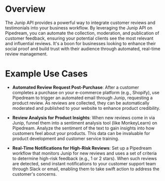 # Overview

The Junip API provides a powerful way to integrate customer reviews and testimonials into your business workflow. By leveraging the Junip API on Pipedream, you can automate the collection, moderation, and publication of customer feedback, ensuring your potential clients see the most relevant and influential reviews. It's a boon for businesses looking to enhance their social proof and build trust with their audience through automated, real-time review management.

# Example Use Cases

- **Automated Review Request Post-Purchase**: After a customer completes a purchase on your e-commerce platform (e.g., Shopify), use Pipedream to trigger an automated email through Junip, requesting a product review. As reviews are collected, they can be automatically moderated and published to your website to enhance product credibility.

- **Review Analysis for Product Insights**: When new reviews come in via Junip, funnel them into a sentiment analysis tool (like MonkeyLearn) on Pipedream. Analyze the sentiment of the text to gain insights into how customers feel about your products. This data can be invaluable for product development and customer service training.

- **Real-Time Notifications for High-Risk Reviews**: Set up a Pipedream workflow that monitors Junip for new reviews and uses a set of criteria to determine high-risk feedback (e.g., 1 or 2 stars). When such reviews are detected, send instant notifications to your customer support team through Slack or email, enabling them to take swift action to address the customer's concerns.
